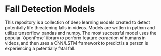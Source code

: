 # Fall Detection Models

This repository is a collection of deep learning models created to detect potentially life threatening falls in videos. Models are written in python and utilize tensorflow, pandas and numpy. The most successful model uses the popular 'OpenPose' library to perform feature extraction of humans in videos, and then uses a CNN/LSTM framework to predict is a person is experiencing a potentially fatal fall. 
